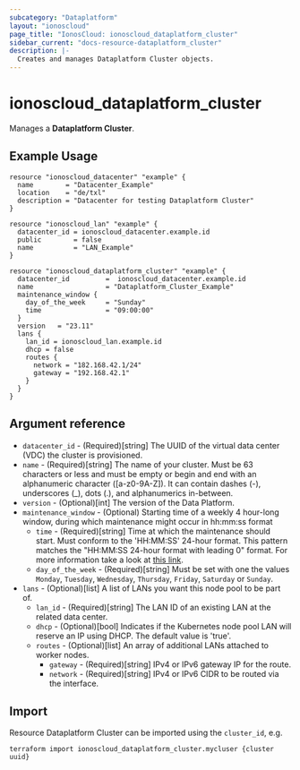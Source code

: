```yaml
---
subcategory: "Dataplatform"
layout: "ionoscloud"
page_title: "IonosCloud: ionoscloud_dataplatform_cluster"
sidebar_current: "docs-resource-dataplatform_cluster"
description: |-
  Creates and manages Dataplatform Cluster objects.
---
```


# ionoscloud_dataplatform_cluster

Manages a **Dataplatform Cluster**.

## Example Usage

```hcl
resource "ionoscloud_datacenter" "example" {
  name        = "Datacenter_Example"
  location    = "de/txl"
  description = "Datacenter for testing Dataplatform Cluster"
}

resource "ionoscloud_lan" "example" {
  datacenter_id = ionoscloud_datacenter.example.id
  public        = false
  name          = "LAN_Example"
}

resource "ionoscloud_dataplatform_cluster" "example" {
  datacenter_id   		=  ionoscloud_datacenter.example.id
  name 					= "Dataplatform_Cluster_Example"
  maintenance_window {
    day_of_the_week  	= "Sunday"
    time				= "09:00:00"
  }
  version	= "23.11"
  lans {
    lan_id = ionoscloud_lan.example.id
    dhcp = false
    routes {
      network = "182.168.42.1/24"
      gateway = "192.168.42.1"
    }
  }
}
```

## Argument reference

* `datacenter_id` - (Required)[string] The UUID of the virtual data center (VDC) the cluster is provisioned.
* `name` - (Required)[string] The name of your cluster. Must be 63 characters or less and must be empty or begin and end with an alphanumeric character ([a-z0-9A-Z]). It can contain dashes (-), underscores (_), dots (.), and alphanumerics in-between.
* `version` - (Optional)[int] The version of the Data Platform.
* `maintenance_window` - (Optional) Starting time of a weekly 4 hour-long window, during which maintenance might occur in hh:mm:ss format
  * `time` - (Required)[string] Time at which the maintenance should start. Must conform to the 'HH:MM:SS' 24-hour format. This pattern matches the "HH:MM:SS 24-hour format with leading 0" format. For more information take a look at [this link](https://stackoverflow.com/questions/7536755/regular-expression-for-matching-hhmm-time-format).
  * `day_of_the_week` - (Required)[string] Must be set with one the values `Monday`, `Tuesday`, `Wednesday`, `Thursday`, `Friday`, `Saturday` or `Sunday`.
* `lans` - (Optional)[list] A list of LANs you want this node pool to be part of.
  * `lan_id` - (Required)[string] The LAN ID of an existing LAN at the related data center.
  * `dhcp` - (Optional)[bool] Indicates if the Kubernetes node pool LAN will reserve an IP using DHCP. The default value is 'true'.
  * `routes` - (Optional)[list] An array of additional LANs attached to worker nodes.
    * `gateway` - (Required)[string] IPv4 or IPv6 gateway IP for the route.
    * `network` - (Required)[string] IPv4 or IPv6 CIDR to be routed via the interface.

## Import

Resource Dataplatform Cluster can be imported using the `cluster_id`, e.g.

```shell
terraform import ionoscloud_dataplatform_cluster.mycluser {cluster uuid}
```
